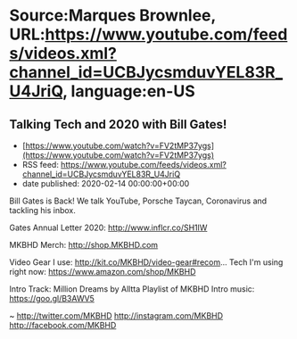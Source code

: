 # Source:Marques Brownlee, URL:https://www.youtube.com/feeds/videos.xml?channel_id=UCBJycsmduvYEL83R_U4JriQ, language:en-US

## Talking Tech and 2020 with Bill Gates!
 - [https://www.youtube.com/watch?v=FV2tMP37ygs](https://www.youtube.com/watch?v=FV2tMP37ygs)
 - RSS feed: https://www.youtube.com/feeds/videos.xml?channel_id=UCBJycsmduvYEL83R_U4JriQ
 - date published: 2020-02-14 00:00:00+00:00

Bill Gates is Back! We talk YouTube, Porsche Taycan, Coronavirus and tackling his inbox.

Gates Annual Letter 2020: http://www.inflcr.co/SH1lW

MKBHD Merch: http://shop.MKBHD.com

Video Gear I use: http://kit.co/MKBHD/video-gear#recom...
Tech I'm using right now: https://www.amazon.com/shop/MKBHD

Intro Track: Million Dreams by Alltta
Playlist of MKBHD Intro music: https://goo.gl/B3AWV5

~
http://twitter.com/MKBHD
http://instagram.com/MKBHD
http://facebook.com/MKBHD

